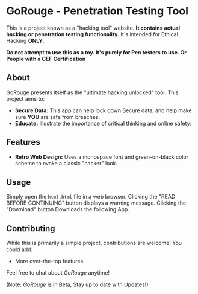 # GoRouge - Penetration Testing Tool

This is a project known as a "hacking tool" website. **It contains actual hacking or penetration testing functionality.**  It's intended for Ethical Hacking **ONLY**.

**Do not attempt to use this as a toy. It's purely for Pen testers to use. Or People with a CEF Certification**

## About

GoRouge presents itself as the "ultimate hacking unlocked" tool. This project aims to:

* **Secure Data:** This app can help lock down Secure data, and help make sure **YOU** are safe from breaches.
* **Educate:**  Illustrate the importance of critical thinking and online safety.

## Features

* **Retro Web Design:**  Uses a monospace font and green-on-black color scheme to evoke a classic "hacker" look.


## Usage

Simply open the `html.html` file in a web browser. Clicking the "READ BEFORE CONTINUING" button displays a warning message. Clicking the "Download" button Downloads the following App.

## Contributing

While this is primarily a simple project,  contributions are welcome! You could add:

* More over-the-top features

Feel free to chat about *GoRouge* anytime!

(Note: *GoRouge* is in Beta, Stay up to date with Updates!)
